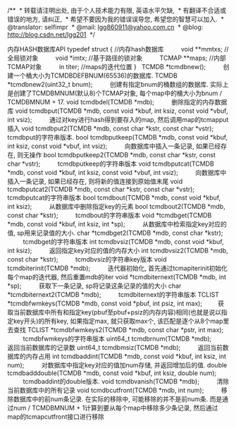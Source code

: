 /**
 * 转载请注明出处, 由于个人技术能力有限, 英语水平欠缺,
 * 有翻译不合适或错误的地方, 请纠正,
 * 希望不要因为我的错误误导您, 希望您的智慧可以加入.
 * @translator: selfimpr
 * @mail: lgg860911@yahoo.com.cn
 * @blog: http://blog.csdn.net/lgg201
 */
 
 

内存HASH数据库API
typedef struct { //内存hash数据库
         void
**mmtxs; //全局锁对象
         void
*imtx; //基于路径的锁对象
         TCMAP
**maps; //内部TCMAP对象
         in
titer; //maps的迭代位置
}
 
TCMDB *tcmdbnew();
         创建一个桶大小为TCMDBDEFBNUM(65536)的数据库.
TCMDB *tcmdbnew2(uint32_t bnum);
         创建有指定bnum的桶数组的数据库. 实际上是创建了TCMDBMNUM(默认8)个TCMAP对象, 每个map中的桶大小为bnum / TCMDBMNUM +
17.
void tcmdbdel(TCMDB *mdb);
         删除指定的内存数据库
void tcmdbput(TCMDB *mdb, const void *kbuf,
int ksiz, const void *vbuf, int vsiz);
         通过对key进行hash得到要存入的map, 然后调用map的tcmapput插入
void tcmdbput2(TCMDB *mdb, const char
*kstr, const char *vstr);
         tcmdbput的字符串版本.
bool tcmdbputkeep(TCMDB *mdb, const void
*kbuf, int ksiz, const void *vbuf, int vsiz);
         向数据库中插入一条记录, 如果已经存在, 则无操作
bool tcmdbputkeep2(TCMDB *mdb, const char
*kstr, const char *vstr);
         tcmdbputkeep的字符串版本
void tcmdbputcat(TCMDB *mdb, const void
*kbuf, int ksiz, const void *vbuf, int vsiz);
         向数据库中插入一条记录, 如果已经存在, 则将新的值连接到原始值末尾
void tcmdbputcat2(TCMDB *mdb, const char
*kstr, const char *vstr);
         tcmdbputcat的字符串版本
bool tcmdbout(TCMDB *mdb, const void *kbuf,
int ksiz);
         从数据库中删除指定key的元素
bool tcmdbout2(TCMDB *mdb, const char
*kstr);
         tcmdbout的字符串版本
void *tcmdbget(TCMDB *mdb, const void
*kbuf, int ksiz, int *sp);
         从数据库中检索指定key对应的值, sp用来记录值的大小.
char *tcmdbget2(TCMDB *mdb, const char
*kstr);
         tcmdbget的字符串版本
int tcmdbvsiz(TCMDB *mdb, const void *kbuf,
int ksiz);
         返回指定key对应的值的内存大小
int tcmdbvsiz2(TCMDB *mdb, const char
*kstr);
         tcmdbvsiz的字符串key版本
void tcmdbiterinit(TCMDB *mdb);
         迭代器初始化, 首先通过tcmapiterinit初始化每个map的迭代器, 然后重置mdb的iter
void *tcmdbiternext(TCMDB *mdb, int *sp);
         获取下一条记录, sp将记录这条记录的值的大小
char *tcmdbiternext2(TCMDB *mdb);
         tcmdbiternext的字符串版本
TCLIST *tcmdbfwmkeys(TCMDB *mdb, const void
*pbuf, int psiz, int max);
        获取当前数据库中所有和指定key(pbuf至pbuf+psiz的内存内容)相同(也就是说以指定key开头)的所有key, 如果指定max, 就只获取max个, 该匹配是逐个从8个map里去查找
TCLIST *tcmdbfwmkeys2(TCMDB *mdb, const
char *pstr, int max);
         tcmdbfwmkeys的字符串版本
uint64_t tcmdbrnum(TCMDB *mdb);
         返回当前数据库的记录数
uint64_t tcmdbmsiz(TCMDB *mdb);
         返回当前数据库的内存占用
int tcmdbaddint(TCMDB *mdb, const void
*kbuf, int ksiz, int num);
         对数据库中指定key对应的值加num存储, 并返回增加后的值.
double tcmdbadddouble(TCMDB *mdb, const
void *kbuf, int ksiz, double num);
         tcmdbaddint的double版本.
void tcmdbvanish(TCMDB *mdb);
         清除当前数据库中的所有记录
void tcmdbcutfront(TCMDB *mdb, int num);
         移除数据库中的前num条记录. 在实际的移除中, 可能移除的并不是前num条. 而是通过num / TCMDBMNUM + 1计算到要从每个map中移除多少条记录, 然后通过map的tcmapcutfront接口进行移除
 
